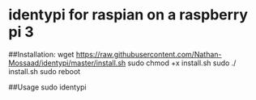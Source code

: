 # identypi for raspian on a raspberry pi 3

##Installation:
wget https://raw.githubusercontent.com/Nathan-Mossaad/identypi/master/install.sh
sudo chmod +x install.sh
sudo ./ install.sh
sudo reboot

##Usage
sudo identypi
